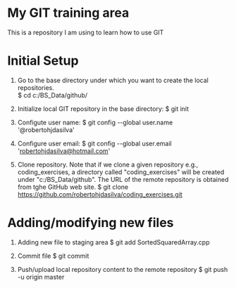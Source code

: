 # My GIT training area
This is a repository I am using to learn how to use GIT

# Initial Setup

1) Go to the base directory under which you want to create the local repositories.   
   $ cd c:/BS_Data/github/

2) Initialize local GIT repository in the base directory: 
   $ git init

3) Configute user name: 
   $ git config --global user.name '@robertohjdasilva'

4) Configure user email: 
   $ git config --global user.email 'robertohjdasilva@hotmail.com'

5) Clone repository. Note that if we clone a given repository e.g., coding_exercises,
   a directory called "coding_exercises" will be created under "c:/BS_Data/github".
   The URL of the remote repository is obtained from tghe GitHub web site.
   $ git clone https://github.com/robertohjdasilva/coding_exercises.git

# Adding/modifying new files

1) Adding new file to staging area
   $ git add SortedSquaredArray.cpp

2) Commit file
   $ git commit

3) Push/upload local repository content to the remote repository
   $ git push -u origin master
